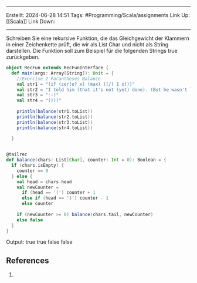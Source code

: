 
--- 
Erstellt: 2024-06-28    14:51 
Tags: #Programming/Scala/assignments 
Link Up: [[Scala]]
Link Down:

--- 
Schreiben Sie eine rekursive Funktion, die das Gleichgewicht der Klammern in einer Zeichenkette prüft, die wir als List Char und nicht als String darstellen. Die Funktion soll zum Beispiel für die folgenden Strings true zurückgeben.

```scala
object RecFun extends RecFunInterface {  
  def main(args: Array[String]): Unit = {  
    //Exercise 2 Parantheses Balance  
    val str1 = "(if (zer(o? x) (max) ((/) 1 x)))"  
    val str2 = "I told him (that it's not (yet) done). (But he wasn't listening)"  
    val str3 = ":-)"  
    val str4 = "())("  
  
    println(balance(str1.toList))  
    println(balance(str2.toList))  
    println(balance(str3.toList))  
    println(balance(str4.toList))  

  }

  
@tailrec  
def balance(chars: List[Char], counter: Int = 0): Boolean = {  
  if (chars.isEmpty) {  
    counter == 0  
  } else {  
    val head = chars.head  
    val newCounter =  
      if (head == '(') counter + 1  
      else if (head == ')') counter - 1  
      else counter  
  
    if (newCounter >= 0) balance(chars.tail, newCounter)  
    else false  
  }  
}
```

Output:
true
true
false
false

## References
1. 
